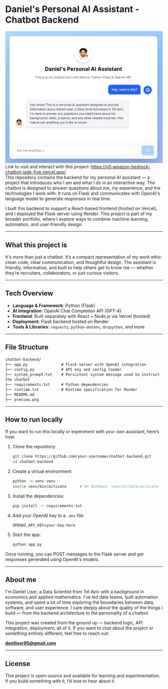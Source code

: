 # Daniel's Personal AI Assistant - Chatbot Backend
![Chatbot Preview](preview.png)<br>
Link to visit and interact with this project: https://v0-amazon-bedrock-chatbot-jade-five.vercel.app/<br>
This repository contains the backend for my personal AI assistant — a project that introduces who I am and what I do in an interactive way. The chatbot is designed to answer questions about me, my experience, and the technologies I work with. It runs on Flask and communicates with OpenAI's language model to generate responses in real time.

I built this backend to support a React-based frontend (hosted on Vercel), and I deployed the Flask server using Render. This project is part of my broader portfolio, where I explore ways to combine machine learning, automation, and user-friendly design.

---

## What this project is

It's more than just a chatbot. It’s a compact representation of my work ethic: clean code, clear communication, and thoughtful design. The assistant is friendly, informative, and built to help others get to know me — whether they’re recruiters, collaborators, or just curious visitors.

---

## Tech Overview

- **Language & Framework**: Python (Flask)
- **AI Integration**: OpenAI Chat Completion API (GPT-4)
- **Frontend**: Built separately with React + Node.js via Vercel (hosted)
- **Deployment**: Flask backend hosted on Render
- **Tools & Libraries**: `requests`, `python-dotenv`, `dnspython`, and more

---

## File Structure

```
chatbot-backend/
├── app.py               # Flask server with OpenAI integration
├── config.py            # API key and config loader
├── system_prompt.txt    # Persistent system message used to instruct the chatbot
├── requirements.txt     # Python dependencies
├── runtime.txt          # Runtime specification for Render
├── README.md
├── preview.png 
```

---

## How to run locally

If you want to run this locally or experiment with your own assistant, here’s how:

1. Clone the repository:
   ```bash
   git clone https://github.com/your-username/chatbot-backend.git
   cd chatbot-backend
   ```

2. Create a virtual environment:
   ```bash
   python -m venv venv
   source venv/bin/activate      # On Windows: venv\Scripts\activate
   ```

3. Install the dependencies:
   ```bash
   pip install -r requirements.txt
   ```

4. Add your OpenAI key to a `.env` file:
   ```
   OPENAI_API_KEY=your-key-here
   ```

5. Start the app:
   ```bash
   python app.py
   ```

Once running, you can POST messages to the Flask server and get responses generated using OpenAI's models.

---

## About me

I'm Daniel Liser, a Data Scientist from Tel Aviv with a background in economics and applied mathematics. I’ve led data teams, built automation systems, and spent a lot of time exploring the boundaries between data, software, and user experience. I care deeply about the quality of the things I build — from the backend architecture to the personality of a chatbot.

This project was created from the ground up — backend logic, API integration, deployment, all of it. If you want to chat about the project or something entirely different, feel free to reach out:

**daniliser95@gmail.com**

---

## License

This project is open-source and available for learning and experimentation. If you build something with it, I’d love to hear about it.
